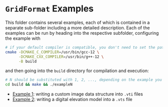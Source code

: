 <!-- SPDX-FileCopyrightText: 2022 Dennis Gläser <dennis.glaeser@iws.uni-stuttgart.de> -->
<!-- SPDX-License-Identifier: GPL-3.0-or-later -->

# `GridFormat` Examples

This folder contains several examples, each of which is contained in a separate sub-folder including a more detailed description.
Each of the examples can be run by heading into the respective subfolder, configuring the example with

```bash
# if your default compiler is compatible, you don't need to set the paths
cmake -DCMAKE_C_COMPILER=/usr/bin/gcc-12 \
      -DCMAKE_CXX_COMPILER=/usr/bin/g++-12 \
      -B build
```

and then going into the `build` directory for compilation and execution:

```bash
# N should be substituted with 1, 2, ..., depending on the example you want to run
cd build && make && ./exampleN
```

- [Example 1](./example1): writing a custom image data structure into `.vti` files
- [Example 2](./example2): writing a digital elevation model into a `.vts` file
